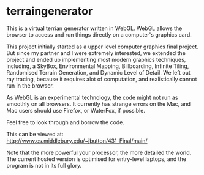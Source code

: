 # terraingenerator

This is a virtual terrian generator written in WebGL. WebGL allows the browser to access and run things directly on a computer's graphics card. 

This project initially started as a upper level computer graphics final project. But since my partner and I were extremely interested, we extended the project and ended up implementing most modern graphics techniques, including, a SkyBox, Environmental Mapping, Billboarding, Infinite Tiling, Randomised Terrain Generation, and Dynamic Level of Detail. We left out ray tracing, because it requires alot of computation, and realistically cannot run in the browser.

As WebGL is an experimental technology, the code might not run as smoothly on all browsers. It currently has strange errors on the Mac, and Mac users should use Firefox, or WaterFox, if possible. 

Feel free to look through and borrow the code.


This can be viewed at:
http://www.cs.middlebury.edu/~jbutton/431_Final/main/

Note that the more powerful your processor, the more detailed the world. The current hosted version is optimised for entry-level laptops, and the program is not in its full glory.
